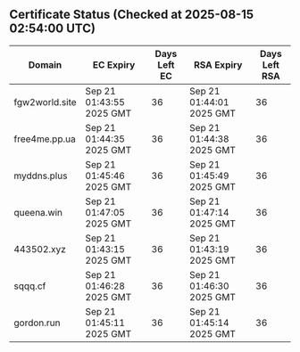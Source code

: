 ## Certificate Status (Checked at 2025-08-15 02:54:00 UTC)
| Domain | EC Expiry | Days Left EC | RSA Expiry | Days Left RSA |
|--------|-----------|-------------|------------|--------------|
| fgw2world.site | Sep 21 01:43:55 2025 GMT | 36 | Sep 21 01:44:01 2025 GMT | 36 |
| free4me.pp.ua | Sep 21 01:44:35 2025 GMT | 36 | Sep 21 01:44:38 2025 GMT | 36 |
| myddns.plus | Sep 21 01:45:46 2025 GMT | 36 | Sep 21 01:45:49 2025 GMT | 36 |
| queena.win | Sep 21 01:47:05 2025 GMT | 36 | Sep 21 01:47:14 2025 GMT | 36 |
| 443502.xyz | Sep 21 01:43:15 2025 GMT | 36 | Sep 21 01:43:19 2025 GMT | 36 |
| sqqq.cf | Sep 21 01:46:28 2025 GMT | 36 | Sep 21 01:46:30 2025 GMT | 36 |
| gordon.run | Sep 21 01:45:11 2025 GMT | 36 | Sep 21 01:45:14 2025 GMT | 36 |
